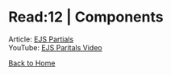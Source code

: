 # Read:12 \| Components
Article: [EJS Partials](https://medium.com/@henslejoseph/ejs-partials-f6f102cb7433)     
YouTube: [EJS Paritals Video](https://www.youtube.com/watch?v=3_xEEH4fTEk&t=0s&index=7&list=PL7sCSgsRZ-slYARh3YJIqPGZqtGVqZRGt)    




[Back to Home](README.md)